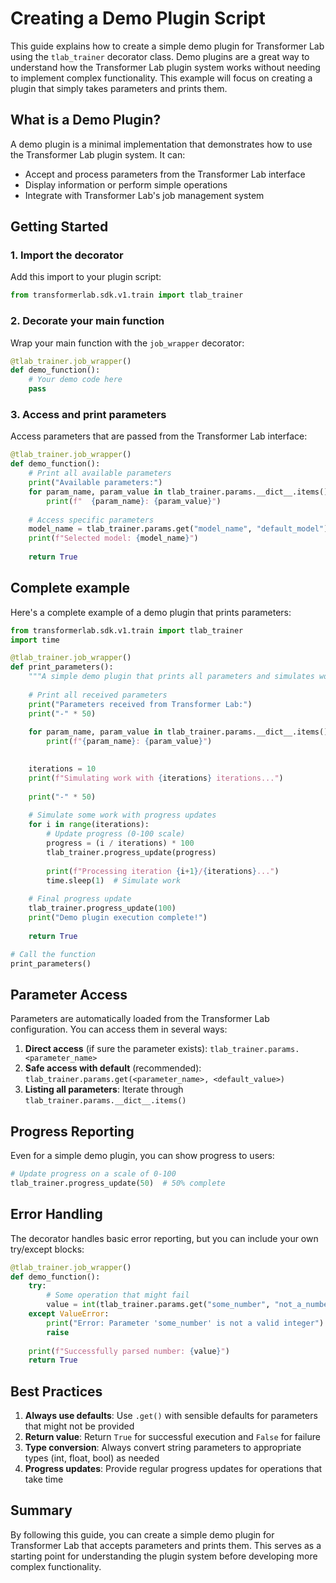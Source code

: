 # Creating a Demo Plugin Script

This guide explains how to create a simple demo plugin for Transformer Lab using the `tlab_trainer` decorator class. Demo plugins are a great way to understand how the Transformer Lab plugin system works without needing to implement complex functionality. This example will focus on creating a plugin that simply takes parameters and prints them.

## What is a Demo Plugin?

A demo plugin is a minimal implementation that demonstrates how to use the Transformer Lab plugin system. It can:

- Accept and process parameters from the Transformer Lab interface
- Display information or perform simple operations
- Integrate with Transformer Lab's job management system

## Getting Started

### 1. Import the decorator

Add this import to your plugin script:

```python
from transformerlab.sdk.v1.train import tlab_trainer
```

### 2. Decorate your main function

Wrap your main function with the `job_wrapper` decorator:

```python
@tlab_trainer.job_wrapper()
def demo_function():
    # Your demo code here
    pass
```

### 3. Access and print parameters

Access parameters that are passed from the Transformer Lab interface:

```python
@tlab_trainer.job_wrapper()
def demo_function():
    # Print all available parameters
    print("Available parameters:")
    for param_name, param_value in tlab_trainer.params.__dict__.items():
        print(f"  {param_name}: {param_value}")
    
    # Access specific parameters
    model_name = tlab_trainer.params.get("model_name", "default_model")
    print(f"Selected model: {model_name}")
    
    return True
```

## Complete example

Here's a complete example of a demo plugin that prints parameters:

```python
from transformerlab.sdk.v1.train import tlab_trainer
import time

@tlab_trainer.job_wrapper()
def print_parameters():
    """A simple demo plugin that prints all parameters and simulates work."""
    
    # Print all received parameters
    print("Parameters received from Transformer Lab:")
    print("-" * 50)
    
    for param_name, param_value in tlab_trainer.params.__dict__.items():
        print(f"{param_name}: {param_value}")
    

    iterations = 10
    print(f"Simulating work with {iterations} iterations...")
    
    print("-" * 50)
    
    # Simulate some work with progress updates
    for i in range(iterations):
        # Update progress (0-100 scale)
        progress = (i / iterations) * 100
        tlab_trainer.progress_update(progress)
        
        print(f"Processing iteration {i+1}/{iterations}...")
        time.sleep(1)  # Simulate work
    
    # Final progress update
    tlab_trainer.progress_update(100)
    print("Demo plugin execution complete!")
    
    return True

# Call the function
print_parameters()
```

## Parameter Access

Parameters are automatically loaded from the Transformer Lab configuration. You can access them in several ways:

1. **Direct access** (if sure the parameter exists): `tlab_trainer.params.<parameter_name>`
2. **Safe access with default** (recommended): `tlab_trainer.params.get(<parameter_name>, <default_value>)`
3. **Listing all parameters**: Iterate through `tlab_trainer.params.__dict__.items()`

## Progress Reporting

Even for a simple demo plugin, you can show progress to users:

```python
# Update progress on a scale of 0-100
tlab_trainer.progress_update(50)  # 50% complete
```

## Error Handling

The decorator handles basic error reporting, but you can include your own try/except blocks:

```python
@tlab_trainer.job_wrapper()
def demo_function():
    try:
        # Some operation that might fail
        value = int(tlab_trainer.params.get("some_number", "not_a_number"))
    except ValueError:
        print("Error: Parameter 'some_number' is not a valid integer")
        raise
    
    print(f"Successfully parsed number: {value}")
    return True
```

## Best Practices

1. **Always use defaults**: Use `.get()` with sensible defaults for parameters that might not be provided
2. **Return value**: Return `True` for successful execution and `False` for failure
3. **Type conversion**: Always convert string parameters to appropriate types (int, float, bool) as needed
4. **Progress updates**: Provide regular progress updates for operations that take time

## Summary

By following this guide, you can create a simple demo plugin for Transformer Lab that accepts parameters and prints them. This serves as a starting point for understanding the plugin system before developing more complex functionality.